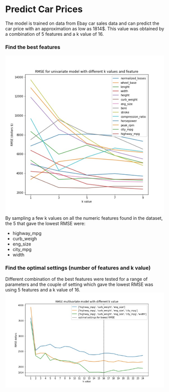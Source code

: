 # Predict Car Prices

The model is trained on data from Ebay car sales data and can predict the car price with an approximation as low as 1814$. This value was obtained by a combination of 5 features and a k value of 16. 

### Find the best features


![image](rmse_univariate.jpg) By sampling a few k values on all the numeric features found in the dataset, the 5 that gave the lowest RMSE were:
- highway_mpg 
- curb_weigh
- eng_size 
- city_mpg 
- width 

### Find the optimal settings (number of features and k value)
Different combination of the best features were tested for a range of parameters and the couple of setting which gave the lowest RMSE was using 5 features and a k value of 16. 
![image](rmse_multivariate.jpg)
